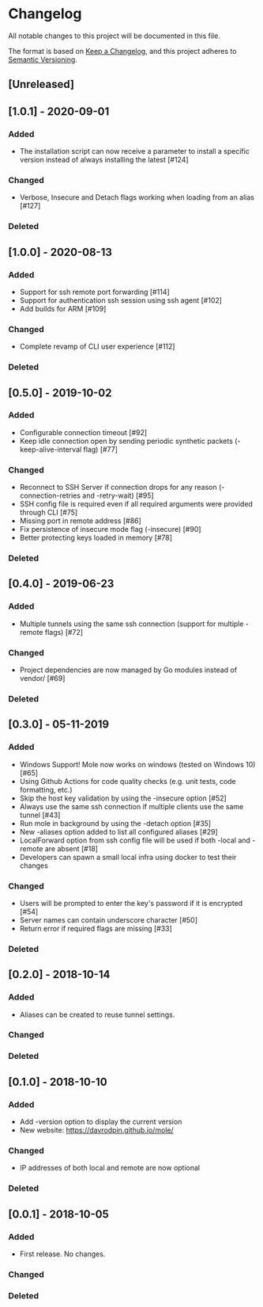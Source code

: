 # Changelog
All notable changes to this project will be documented in this file.

The format is based on [Keep a Changelog](https://keepachangelog.com/en/1.0.0/),
and this project adheres to [Semantic Versioning](https://semver.org/spec/v2.0.0.html).

## [Unreleased]

## [1.0.1] - 2020-09-01
### Added
- The installation script can now receive a parameter to install a specific version instead of always installing the latest [#124]

### Changed
- Verbose, Insecure and Detach flags working when loading from an alias [#127]

### Deleted

## [1.0.0] - 2020-08-13
### Added
- Support for ssh remote port forwarding [#114]
- Support for authentication ssh session using ssh agent [#102]
- Add builds for ARM [#109]

### Changed
- Complete revamp of CLI user experience [#112]

### Deleted

## [0.5.0] - 2019-10-02
### Added
- Configurable connection timeout [#92]
- Keep idle connection open by sending periodic synthetic packets (-keep-alive-interval flag) [#77]

### Changed
- Reconnect to SSH Server if connection drops for any reason (-connection-retries and -retry-wait) [#95]
- SSH config file is required even if all required arguments were provided through CLI [#75]
- Missing port in remote address [#86]
- Fix persistence of insecure mode flag (-insecure) [#90]
- Better protecting keys loaded in memory [#78]

### Deleted

## [0.4.0] - 2019-06-23
### Added
- Multiple tunnels using the same ssh connection (support for multiple -remote flags) [#72]

### Changed
- Project dependencies are now managed by Go modules instead of vendor/ [#69]

### Deleted

## [0.3.0] - 05-11-2019
### Added
- Windows Support! Mole now works on windows (tested on Windows 10) [#65]
- Using Github Actions for code quality checks (e.g. unit tests, code formatting, etc.)
- Skip the host key validation by using the -insecure option [#52]
- Always use the same ssh connection if multiple clients use the same tunnel [#43]
- Run mole in background by using the -detach option [#35]
- New -aliases option added to list all configured aliases [#29]
- LocalForward option from ssh config file will be used if both -local and -remote are absent [#18]
- Developers can spawn a small local infra using docker to test their changes

### Changed
- Users will be prompted to enter the key's password if it is encrypted [#54]
- Server names can contain underscore character [#50]
- Return error if required flags are missing [#33]

### Deleted

## [0.2.0] - 2018-10-14
### Added
- Aliases can be created to reuse tunnel settings.

### Changed

### Deleted

## [0.1.0] - 2018-10-10
### Added
- Add -version option to display the current version
- New website: https://davrodpin.github.io/mole/

### Changed
- IP addresses of both local and remote are now optional

### Deleted

## [0.0.1] - 2018-10-05
### Added
- First release. No changes.

### Changed

### Deleted

